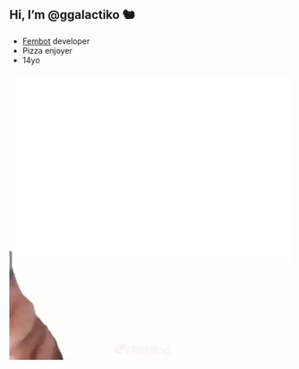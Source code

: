 
## Hi, I’m @ggalactiko 🐿

- [Fembot](https://galactiko.net) developer
- Pizza enjoyer 
- 14yo
### 
![dog](https://github.com/ggalactiko/ggalactiko/blob/main/b4647126-0aef-4d19-af4f-ae48cd86e861.gif?raw=true)

